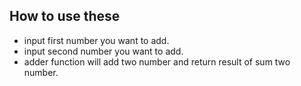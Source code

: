 ## How to use these
- input first number you want to add.
- input second number you want to add. 
- adder function will add two number and return result of sum two number.
